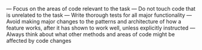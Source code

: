 — Focus on the areas of code relevant to the task
— Do not touch code that is unrelated to the task
— Write thorough tests for all major functionality
— Avoid making major changes to the patterns and architecture of how a feature works, after it has shown to work well, unless explicitly instructed
— Always think about what other methods and areas of code might be affected by code changes